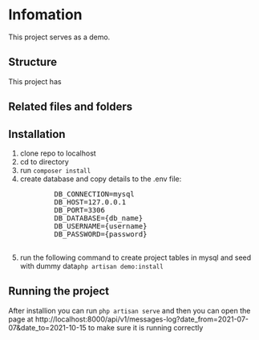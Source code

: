 # Infomation
This project serves as a demo.

## Structure
This project has 
## Related files and folders

## Installation

<ol>
    <li>
        clone repo to localhost
    </li>
    <li>
        cd to directory
    </li>
    <li>
        run <code>composer install</code>
    </li>
    <li>
        create database and copy details to the .env file:
        <pre>
        DB_CONNECTION=mysql
        DB_HOST=127.0.0.1
        DB_PORT=3306
        DB_DATABASE={db_name}
        DB_USERNAME={username}
        DB_PASSWORD={password}
        </pre>
    </li>
    <li>
        run the following command to create project tables in mysql and seed with dummy data<code>php artisan demo:install</code>
    </li>
</ol>

## Running the project

After installion you can run <code>php artisan serve</code> and then you can open the page at http://localhost:8000/api/v1/messages-log?date_from=2021-07-07&date_to=2021-10-15 to make sure it is running correctly
